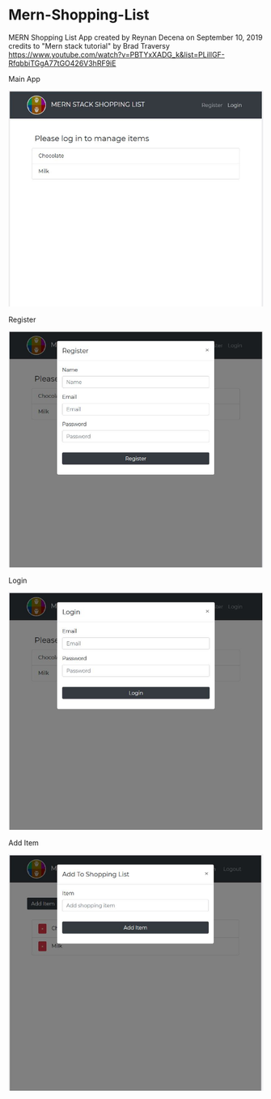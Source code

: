 # Mern-Shopping-List
MERN Shopping List App created by Reynan Decena on September 10, 2019
credits to "Mern stack tutorial" by Brad Traversy
https://www.youtube.com/watch?v=PBTYxXADG_k&list=PLillGF-RfqbbiTGgA77tGO426V3hRF9iE


Main App

![alt tag](https://github.com/reynandecena404/Mern-Shopping-List/blob/master/client/src/images/mainApp.JPG)

Register

![alt tag](https://github.com/reynandecena404/Mern-Shopping-List/blob/master/client/src/images/register.JPG)

Login

![alt tag](https://github.com/reynandecena404/Mern-Shopping-List/blob/master/client/src/images/login.JPG)

Add Item

![alt tag](https://github.com/reynandecena404/Mern-Shopping-List/blob/master/client/src/images/addItem.JPG)

